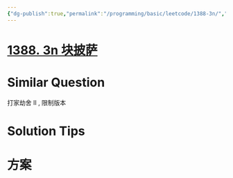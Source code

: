```yaml
---
{"dg-publish":true,"permalink":"/programming/basic/leetcode/1388-3n/","tags":["leetcode/dp/iteration","leetcode/unsolved"]}
---
```



# [1388. 3n 块披萨](https://leetcode.cn/problems/pizza-with-3n-slices/)

# Similar Question

打家劫舍 II , 限制版本

# Solution Tips

# 方案
